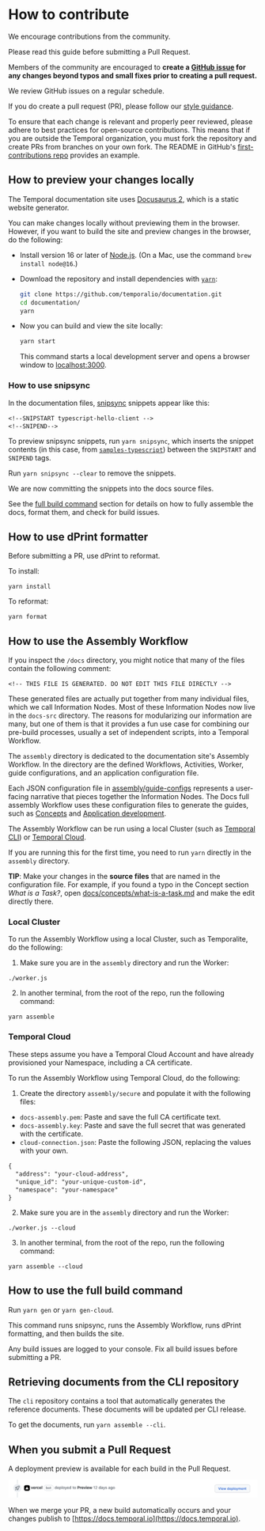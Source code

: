 # How to contribute

We encourage contributions from the community.

Please read this guide before submitting a Pull Request.

Members of the community are encouraged to **create a [GitHub issue](https://github.com/temporalio/documentation/issues) for any changes beyond typos and small fixes prior to creating a pull request.**

We review GitHub issues on a regular schedule.

If you do create a pull request (PR), please follow our [style guidance](/STYLE.md).

To ensure that each change is relevant and properly peer reviewed, please adhere to best practices for open-source contributions.
This means that if you are outside the Temporal organization, you must fork the repository and create PRs from branches on your own fork.
The README in GitHub's [first-contributions repo](https://github.com/firstcontributions/first-contributions) provides an example.

## How to preview your changes locally

The Temporal documentation site uses [Docusaurus 2](https://v2.docusaurus.io/), which is a static website generator.

You can make changes locally without previewing them in the browser.
However, if you want to build the site and preview changes in the browser, do the following:

- Install version 16 or later of [Node.js](https://nodejs.org/en/download/).
  (On a Mac, use the command `brew install node@16`.)
- Download the repository and install dependencies with [`yarn`](https://classic.yarnpkg.com/en/docs/install#mac-stable):

  ```bash
  git clone https://github.com/temporalio/documentation.git
  cd documentation/
  yarn
  ```

- Now you can build and view the site locally:

  ```bash
  yarn start
  ```

  This command starts a local development server and opens a browser window to [localhost:3000](http://localhost:3000/).

### How to use snipsync

In the documentation files, [snipsync](https://github.com/temporalio/snipsync) snippets appear like this:

```
<!--SNIPSTART typescript-hello-client -->
<!--SNIPEND-->
```

To preview snipsync snippets, run `yarn snipsync`, which inserts the snippet contents (in this case, from [`samples-typescript`](https://github.com/temporalio/samples-typescript/blob/75bdcd613bd24f8f357cb96d1b83051353c5685a/hello-world/src/client.ts#L1)) between the `SNIPSTART` and `SNIPEND` tags.

Run `yarn snipsync --clear` to remove the snippets.

We are now committing the snippets into the docs source files.

See the [full build command](#full-build-command) section for details on how to fully assemble the docs, format them, and check for build issues.

## How to use dPrint formatter

Before submitting a PR, use dPrint to reformat.

To install:

```
yarn install
```

To reformat:

```
yarn format
```

## How to use the Assembly Workflow

If you inspect the `/docs` directory, you might notice that many of the files contain the following comment:

```
<!-- THIS FILE IS GENERATED. DO NOT EDIT THIS FILE DIRECTLY -->
```

These generated files are actually put together from many individual files, which we call Information Nodes.
Most of these Information Nodes now live in the `docs-src` directory.
The reasons for modularizing our information are many, but one of them is that it provides a fun use case for combining our pre-build processes, usually a set of independent scripts, into a Temporal Workflow.

The `assembly` directory is dedicated to the documentation site's Assembly Workflow.
In the directory are the defined Workflows, Activities, Worker, guide configurations, and an application configuration file.

Each JSON configuration file in [assembly/guide-configs](assembly/guide-configs) represents a user-facing narrative that pieces together the Information Nodes.
The Docs full assembly Workflow uses these configuration files to generate the guides, such as [Concepts](https://docs.temporal.io/temporal/#) and [Application development](https://docs.temporal.io/dev-guide/).

The Assembly Workflow can be run using a local Cluster (such as [Temporal CLI](/kb/all-the-ways-to-run-a-cluster#temporal-cli)) or [Temporal Cloud](https://docs.temporal.io/cloud/).

If you are running this for the first time, you need to run `yarn` directly in the `assembly` directory.

**TIP**: Make your changes in the **source files** that are named in the configuration file.
For example, if you found a typo in the Concept section _What is a Task?_, open [docs/concepts/what-is-a-task.md](docs/concepts/what-is-a-task.md) and make the edit directly there.

### Local Cluster

To run the Assembly Workflow using a local Cluster, such as Temporalite, do the following:

1. Make sure you are in the `assembly` directory and run the Worker:

```
./worker.js
```

2. In another terminal, from the root of the repo, run the following command:

```
yarn assemble
```

### Temporal Cloud

These steps assume you have a Temporal Cloud Account and have already provisioned your Namespace, including a CA certificate.

To run the Assembly Workflow using Temporal Cloud, do the following:

1. Create the directory `assembly/secure` and populate it with the following files:

- `docs-assembly.pem`: Paste and save the full CA certificate text.
- `docs-assembly.key`: Paste and save the full secret that was generated with the certificate.
- `cloud-connection.json`: Paste the following JSON, replacing the values with your own.

```
{
  "address": "your-cloud-address",
  "unique_id": "your-unique-custom-id",
  "namespace": "your-namespace"
}
```

2. Make sure you are in the `assembly` directory and run the Worker:

```
./worker.js --cloud
```

3. In another terminal, from the root of the repo, run the following command:

```
yarn assemble --cloud
```

## How to use the full build command

Run `yarn gen` or `yarn gen-cloud`.

This command runs snipsync, runs the Assembly Workflow, runs dPrint formatting, and then builds the site.

Any build issues are logged to your console.
Fix all build issues before submitting a PR.

## Retrieving documents from the CLI repository

The `cli` repository contains a tool that automatically generates the reference documents.
These documents will be updated per CLI release.

To get the documents, run `yarn assemble --cli`.

## When you submit a Pull Request

A deployment preview is available for each build in the Pull Request.

![Deployment preview link](static/img/readme/vercel-deploy-preview.png)

When we merge your PR, a new build automatically occurs and your changes publish to [https://docs.temporal.io](https://docs.temporal.io).
